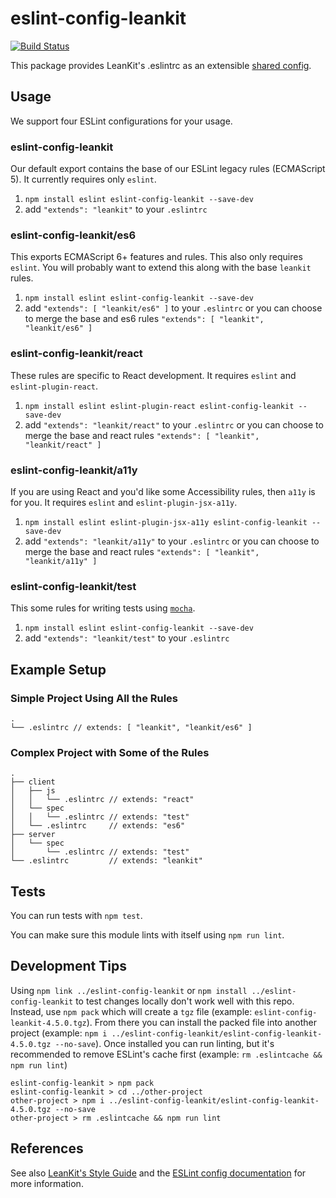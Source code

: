 # eslint-config-leankit

[![Build Status](https://travis-ci.org/LeanKit-Labs/eslint-config-leankit.svg?branch=master)](https://travis-ci.org/LeanKit-Labs/eslint-config-leankit)

This package provides LeanKit's .eslintrc as an extensible [shared config](http://eslint.org/docs/developer-guide/shareable-configs).

## Usage

We support four ESLint configurations for your usage.

### eslint-config-leankit

Our default export contains the base of our ESLint legacy rules (ECMAScript 5). It currently requires only `eslint`.

1. `npm install eslint eslint-config-leankit --save-dev`
2. add `"extends": "leankit"` to your `.eslintrc`

### eslint-config-leankit/es6

This exports ECMAScript 6+ features and rules. This also only requires `eslint`. You will probably want to extend this along with the base `leankit` rules.

1. `npm install eslint eslint-config-leankit --save-dev`
2. add `"extends": [ "leankit/es6" ]` to your `.eslintrc` or you can choose to merge the base and es6 rules `"extends": [ "leankit", "leankit/es6" ]`

### eslint-config-leankit/react

These rules are specific to React development. It requires `eslint` and `eslint-plugin-react`.

1. `npm install eslint eslint-plugin-react eslint-config-leankit --save-dev`
2. add `"extends": "leankit/react"` to your `.eslintrc` or you can choose to merge the base and react rules `"extends": [ "leankit", "leankit/react" ]`

### eslint-config-leankit/a11y

If you are using React and you'd like some Accessibility rules, then `a11y` is for you. It requires `eslint` and `eslint-plugin-jsx-a11y`.

1. `npm install eslint eslint-plugin-jsx-a11y eslint-config-leankit --save-dev`
2. add `"extends": "leankit/a11y"` to your `.eslintrc` or you can choose to merge the base and react rules `"extends": [ "leankit", "leankit/a11y" ]`

### eslint-config-leankit/test

This some rules for writing tests using [`mocha`](https://mochajs.org/).

1. `npm install eslint eslint-config-leankit --save-dev`
2. add `"extends": "leankit/test"` to your `.eslintrc`

## Example Setup

### Simple Project Using All the Rules

```
.
└── .eslintrc // extends: [ "leankit", "leankit/es6" ]
```

### Complex Project with Some of the Rules

```
.
├── client
│   ├── js
│   │   └── .eslintrc // extends: "react"
│   └── spec
│   │   └── .eslintrc // extends: "test"
│   └── .eslintrc     // extends: "es6"
├── server
│   └── spec
│       └── .eslintrc // extends: "test"
└── .eslintrc         // extends: "leankit"
```

## Tests

You can run tests with `npm test`.

You can make sure this module lints with itself using `npm run lint`.

## Development Tips

Using `npm link ../eslint-config-leankit` or `npm install ../eslint-config-leankit` to test changes locally don't work well with this repo. Instead, use `npm pack` which will create a `tgz` file (example: `eslint-config-leankit-4.5.0.tgz`). From there you can install the packed file into another project (example: `npm i ../eslint-config-leankit/eslint-config-leankit-4.5.0.tgz --no-save`). Once installed you can run linting, but it's recommended to remove ESLint's cache first (example: `rm .eslintcache && npm run lint`) 

```
eslint-config-leankit > npm pack
eslint-config-leankit > cd ../other-project
other-project > npm i ../eslint-config-leankit/eslint-config-leankit-4.5.0.tgz --no-save
other-project > rm .eslintcache && npm run lint 
```

## References

See also [LeanKit's Style Guide](https://github.com/LeanKit-Labs/touchstone/wiki) and
the [ESLint config documentation](http://eslint.org/docs/user-guide/configuring)
for more information.
